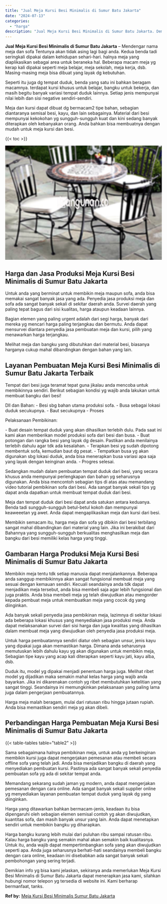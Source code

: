 ```yaml
---
title: "Jual Meja Kursi Besi Minimalis di Sumur Batu Jakarta"
date: "2024-07-13"
categories: 
  - "harga"
description: "Jual Meja Kursi Besi Minimalis di Sumur Batu Jakarta. Demikian info yg bisa kami jelaskan, sekiranya anda memerlukan Meja Kursi Besi Minimalis di Sumur Batu..."
---
```


**Jual Meja Kursi Besi Minimalis di Sumur Batu Jakarta** – Mendengar nama meja dan sofa Tentunya akan tidak asing lagi bagi anda. Kedua benda tadi seringkali dipakai dalam kehidupan sehari-hari. halnya meja yang diaplikasikan sebagai area untuk beraneka hal. Beberapa macam meja yg kerap kali dipakai seperti meja belajar, meja sekolah, meja kerja, dsb. Masing-masing meja bisa dibuat yang layak dg kebutuhan.

Seperti itu juga dg tempat duduk, benda yang satu ini bahkan beragam macamnya. terdapat kursi khusus untuk belajar, bangku untuk bekerja, dan masih begitu banyak variasi tempat duduk lainnya. Setiap jenis mempunyai nilai lebih dan sisi negative sendiri-sendiri.

Meja dan kursi dapat dibuat dg bermacam2 tipe bahan, sebagian diantaranya semisal besi, kayu, dan lain sebagainya. Material dari besi mempunyai kekokohan yg sungguh-sungguh kuat dan kini sedang banyak diterapkan oleh kebanyakan orang. Anda bahkan bisa membuatnya dengan mudah untuk meja kursi dan besi.

{{< toc >}}

![Jual Meja Kursi Besi Minimalis di Sumur Batu Jakarta](/images/jual-meja-besi-murah15.png)

## Harga dan Jasa Produksi Meja Kursi Besi Minimalis di Sumur Batu Jakarta

Untuk anda yang berminat untuk membikin meja maupun sofa, anda bisa memakai sangat banyak jasa yang ada. Penyedia jasa produksi meja dan sofa ada sangat banyak sekali di sekitar daerah anda. Survei daerah yang paling tepat bagus dari sisi kualitas, harga ataupun keadaan lainnya.

Bagian elemen yang paling urgent adalah dari segi harga, banyak dari mereka yg mencari harga paling terjangkau dan bermutu. Anda dapat mensurvei diantara penyedia jasa pembuatan meja dan kursi, pilih yang menawarkan harga terjangkau.

Melihat meja dan bangku yang dibutuhkan dari material besi, biasanya harganya cukup mahal dibandingkan dengan bahan yang lain.

## Layanan Pembuatan Meja Kursi Besi Minimalis di Sumur Batu Jakarta Terbaik

Tempat dari besi juga teramat tepat guna jikalau anda mencoba untuk membikinnya sendiri. Berikut sebagian kondisi yg wajib anda lakukan untuk membuat bangku dari besi!

Dll dan Bahan: - Besi sbg bahan utama produksi sofa. - Busa sebagai lokasi duduk secukupnya. - Baut secukupnya - Proses

Pelaksanaan Pembikinan:

\- Buat desain tempat duduk yang akan dihasilkan terlebih dulu. Pada saat ini kami akan memberikan model produksi sofa dari besi dan busa. - Buat potongan dan rangka besi yang layak dg desain. Pastikan anda menilainya terlebih dahulu agar tdk ada kesalahan. - Terapkan besi yg sudah dipotong membentuk sofa, kemudian baut dg pesat. - Tempatkan busa yg akan digunakan sbg lokasi duduk, anda bisa menerapkan busa variasi apa saja yang layak dengan keinginan anda. - Progres selesai.

Sedangkan mudah dalam pembuatan tempat duduk dari besi, yang secara khusus anda mempunyai perlengkapan dan bahan yg seharusnya digunakan. Anda bisa mencontoh sebagian tips di atas atau memandang video tutorial pembikinan sofa dari besi. Ada sangat banyak sekali tips yg dapat anda dapatkan untuk membuat tempat duduk dari besi.

Meja dan tempat duduk dari besi dapat anda satukan antara keduanya. Benda tadi sungguh-sungguh betul-betul kokoh dan mempunyai keaweeetan yg awet. Anda dapat mengaplikasikan meja dan kursi dari besi.

Membikin semacam itu, harga meja dan sofa yg dibikin dari besi terbilang sangat mahal dibandingkan dari material yang lain. Jika ini berakibat dari Bahannya yang sungguh-sungguh berkualitas menghasilkan meja dan bangku dari besi memiliki kelas harga yang tinggi.

## Gambaran Harga Produksi Meja Kursi Besi Minimalis di Sumur Batu Jakarta

Membikin meja tentu tdk setiap manusia dapat menjalankannya. Beberapa anda sanggup membikinnya akan sangat fungsional membuat meja yang sesuai dengan kemauan sendiri. Kecuali seandainya anda tdk dapat menjadikan meja tersebut, anda bisa membeli saja agar lebih fungsional dan juga praktis. Anda bisa membeli meja yg telah diwujudkan atau mengorder kepada pembuat meja untuk membuatkan meja yang cocok dg yang diinginkan.

Ada banyak sekali penyedia jasa pembikinan meja, lazimnya di sekitar lokasi ada beberapa lokasi khusus yang menyediakan jasa produksi meja. Anda dapat melaksanakan survei dari sisi harga dan juga kwalitas yang dihasilkan dalam membuat meja yang diwujudkan oleh penyedia jasa produksi meja.

Untuk harga pembuatannya sendiri diatur oleh sebagian unsur, jenis kayu yang dipakai juga akan memastikan harga. Dimana anda seharusnya memutuskan lebih dahulu kayu yg akan digunakan untuk membikin meja, Sebagian tipe kayu yang acap kali diterapkan seperti kayu jati, kayu alba, dsb.

Duduk itu, model yg dipakai menjadi penentuan harga juga. Melihat ribet model yg dijadikan maka semakin mahal kelas harga yang wajib anda bayarkan. Jika ini dikarenakan contoh yg ribet membutuhkan ketelitian yang sangat tinggi. Seandainya ini memungkinkan pelaksanaan yang paling lama juga dalam pengerjaan pembuatannya.

Harga meja malah beragam, mulai dari ratusan ribu hingga jutaan rupiah. Anda bisa memastikan sendiri meja yg akan dibeli.

## Perbandingan Harga Pembuatan Meja Kursi Besi Minimalis di Sumur Batu Jakarta

{{< table-tables table="table2" >}}

Sama sebagaimana halnya pembikinan meja, untuk anda yg berkeinginan membikin kursi juga dapat mengerjakan pemesanan atau membeli secara offline sofa yang telah jadi. Anda bisa menjadikan bangku di daerah yang menyediakan pembuatan kursi. Pastinya ada sangat banyak sekali penyedia pembuatan sofa yg ada di sekitar tempat anda.

Memandang sekarang sudah jaman yg modern, anda dapat mengerjakan pemesanan dengan cara online. Ada sangat banyak sekali supplier online yg menyediakan layanan pembuatan tempat duduk yang layak dg yang diinginkan.

Harga yang ditawarkan bahkan bermacam-jenis, keadaan itu bisa dipengaruhi oleh sebagian elemen semisal contoh yg akan diwujudkan, kuantitas sofa, dan masih banyak unsur yang lain. Anda dapat menetapkan sendiri untuk membikin bangku yg diharapkan.

Harga bangku kurang lebih mulai dari puluhan ribu sampai ratusan ribu. Kalau harga bangku yang semakin mahal akan semakin baik kualitasnya. Untuk itu, anda wajib dapat mempertimbangkan sofa yang akan diwujudkan seperti apa. Anda juga seharusnya berhati-hati seandainya membeli bangku dengan cara online, keadaan ini disebabkan ada sangat banyak sekali pembohongan yang sering terjadi.

Demikian info yg bisa kami jelaskan, sekiranya anda memerlukan Meja Kursi Besi Minimalis di Sumur Batu Jakarta dapat menerapkan jasa kami, silahkan hubungi nomor telepon yg tersedia di website ini. Kami berharap bermanfaat, tanks.

**Ref by:** [Meja Kursi Besi Minimalis Sumur Batu Jakarta](https://id.wikipedia.org/wiki/Meja)
